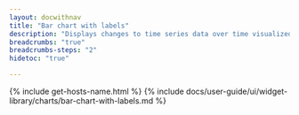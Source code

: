 ```yaml
---
layout: docwithnav
title: "Bar chart with labels"
description: "Displays changes to time series data over time visualized with value bars and labels — for example, daily water consumption for the last month."
breadcrumbs: "true"
breadcrumbs-steps: "2"
hidetoc: "true"

---
```

{% include get-hosts-name.html %}
{% include docs/user-guide/ui/widget-library/charts/bar-chart-with-labels.md %}
